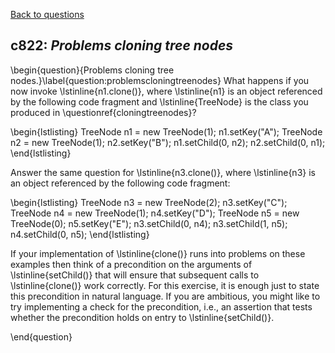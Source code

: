 [Back to questions](../README.md)

## c822: *Problems cloning tree nodes*

\begin{question}{Problems cloning tree nodes.}\label{question:problemscloningtreenodes}
What happens if you now invoke \lstinline{n1.clone()}, where \lstinline{n1} is an object referenced by the following code
fragment and \lstinline{TreeNode} is the class you produced in \questionref{cloningtreenodes}?

\begin{lstlisting}
TreeNode<String> n1 = new TreeNode<String>(1);
n1.setKey("A");
TreeNode<String> n2 = new TreeNode<String>(1);
n2.setKey("B");
n1.setChild(0, n2);
n2.setChild(0, n1);
\end{lstlisting}

Answer the same question for \lstinline{n3.clone()}, where \lstinline{n3} is an object referenced by the following code
fragment:	
		
\begin{lstlisting}
TreeNode<String> n3 = new TreeNode<String>(2);
n3.setKey("C");
TreeNode<String> n4 = new TreeNode<String>(1);
n4.setKey("D");
TreeNode<String> n5 = new TreeNode<String>(0);
n5.setKey("E");
n3.setChild(0, n4);
n3.setChild(1, n5);
n4.setChild(0, n5);
\end{lstlisting}

If your implementation of \lstinline{clone()} runs into problems on these examples then think
of a precondition on the arguments of \lstinline{setChild()} that will ensure that subsequent
calls to \lstinline{clone()} work correctly.  For this exercise, it is enough just to state this
precondition in natural language.  If you are ambitious, you might like to try implementing a
check for the precondition, i.e., an assertion that tests whether the precondition holds on
entry to \lstinline{setChild()}.

\end{question}
